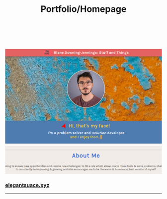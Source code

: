 
<!-- <link href="./assets/style.css" rel="stylesheet"> -->
# <header> Portfolio/Homepage</header>

[![Portfolio snapshot][portfolioImg]](http://elegantsauce.xyz)

### [elegantsuace.xyz](http://elegantsauce.xyz)


------------------------

[portfolioImg]: ./assets/portfolio.png "Portfolio/Homepage"


<style>
  header {
    text-align: center;
  }
</style>